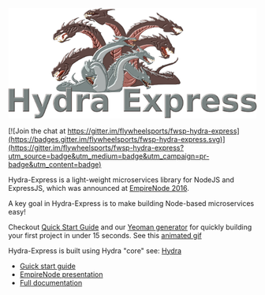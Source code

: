 ![logo](hydra-express.png)

[![Join the chat at https://gitter.im/flywheelsports/fwsp-hydra-express](https://badges.gitter.im/flywheelsports/fwsp-hydra-express.svg)](https://gitter.im/flywheelsports/fwsp-hydra-express?utm_source=badge&utm_medium=badge&utm_campaign=pr-badge&utm_content=badge)

Hydra-Express is a light-weight microservices library for NodeJS and ExpressJS, which was announced at [EmpireNode 2016](http://empirenode.org/).

A key goal in Hydra-Express is to make building Node-based microservices easy! 

Checkout [Quick Start Guide](quickstart.md) and our [Yeoman generator](https://github.com/flywheelsports/generator-fwsp-hydra) for quickly building your first project in under 15 seconds. See this [animated gif](microservice.gif)

Hydra-Express is built using Hydra "core" see: [Hydra](https://github.com/flywheelsports/fwsp-hydra)

* [Guick start guide](quickstart.md)
* [EmpireNode presentation](https://youtu.be/j_yVf9Blcjo)
* [Full documentation](documentation.md)

